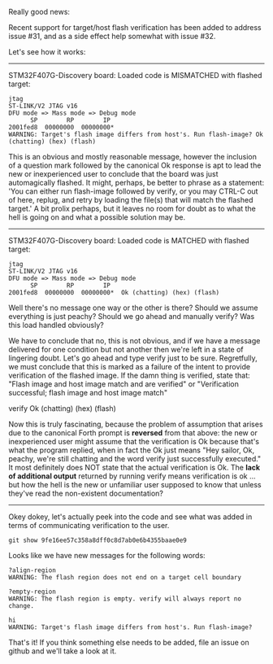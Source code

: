 Really good news:

Recent support for target/host flash verification has been added to address issue #31, and as a side effect
help somewhat with issue #32.

Let's see how it works:

---------------------------------------------------------------------

STM32F407G-Discovery board:
Loaded code is MISMATCHED with flashed target:
```
jtag 
ST-LINK/V2 JTAG v16 
DFU mode => Mass mode => Debug mode 
      SP        RP        IP
2001fed8  00000000  00000000* 
WARNING: Target's flash image differs from host's. Run flash-image? Ok
(chatting) (hex) (flash)
```
This is an obvious and mostly reasonable message, however the inclusion
of a question mark followed by the canonical Ok response is apt to lead
the new or inexperienced user to conclude that the board was just
automagically flashed.  It might, perhaps, be better to phrase as a
statement: 'You can either run flash-image followed by verify, or you may
CTRL-C out of here, replug, and retry by loading the file(s) that will 
match the flashed target.'  A bit prolix perhaps, but it leaves no room
for doubt as to what the hell is going on and what a possible solution
may be.

----------------------------------------------------------------------

STM32F407G-Discovery board:
Loaded code is MATCHED with flashed target:
```
jtag 
ST-LINK/V2 JTAG v16 
DFU mode => Mass mode => Debug mode 
      SP        RP        IP
2001fed8  00000000  00000000*  Ok (chatting) (hex) (flash)
```
Well there's no message one way or the other is there?  Should we assume
everything is just peachy? Should we go ahead and manually verify? Was
this load handled obviously?

We have to conclude that no, this is not obvious, and if we have a
message delivered for one condition but not another then we're left in a
state of lingering doubt.  Let's go ahead and type verify just to be
sure.  Regretfully, we must conclude that this is marked as a failure of
the intent to provide verification of the flashed image.  If the damn
thing is verified, state that: "Flash image and host image match and are
verified"  or  "Verification successful; flash image and host image
match"

verify  Ok (chatting) (hex) (flash)

Now this is truly fascinating, because the problem of assumption that
arises due to the canonical Forth prompt is **reversed** from that
above:  the new or inexperienced user might assume that the verification
is Ok because that's what the program replied, when in fact the Ok just
means "Hey sailor, Ok, peachy, we're still chatting and the word verify just
successfully executed." It most definitely does NOT state that the actual
verification is Ok.  The **lack of additional output** returned by
running verify means verification is ok ... but how the hell is the new or
unfamiliar user supposed to know that unless they've read the
non-existent documentation?

-----------------------------------------------------------------------

Okey dokey, let's actually peek into the code and see what was added in
terms of communicating verification to the user.

```
git show 9fe16ee57c358a8dff0c8d7ab0e6b4355baae0e9
```

Looks like we have new messages for the following words:

```
?align-region
WARNING: The flash region does not end on a target cell boundary

?empty-region
WARNING: The flash region is empty. verify will always report no change.

hi
WARNING: Target's flash image differs from host's. Run flash-image?
```

That's it! If you think something else needs to be added, file an issue
on github and we'll take a look at it.
